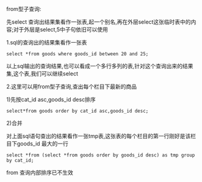 from型子查询:

先select 查询出结果集看作一张表,起一个别名,再在外层select这张临时表中的内容;对于外层是select,5中子句依旧可以使用

1.sql的查询出的结果集看作一张表


    select *from goods where goods_id between 20 and 25;

以上sql输出的查询结果,也可以看成一个多行多列的表,针对这个查询出来的结果集,这个表,我们可以继续select

2.这里可以用from型子查询,查出每个栏目下最新的商品

1)先按cat_id asc,goods_id desc排序

    select*from goods order by cat_id asc,goods_id desc;

2)合并

对上面sql语句查出的结果看作一张tmp表,这张表的每个栏目的第一行刚好是该栏目下goods_id 最大的一行

    select *from (select *from goods order by goods_id desc) as tmp group by cat_id;


from 查询内部排序已不生效

